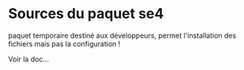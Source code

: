 # Sources du paquet se4

paquet temporaire destiné aux développeurs, permet l'installation des fichiers mais pas la configuration !

Voir la doc...
